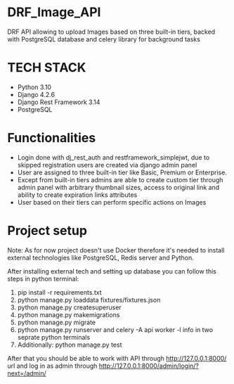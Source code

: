 # DRF_Image_API

DRF API allowing to upload Images based on three built-in tiers, backed with PostgreSQL database and celery library for background tasks

# TECH STACK
- Python 3.10
- Django 4.2.6
- Django Rest Framework 3.14
- PostgreSQL

# Functionalities
- Login done with dj_rest_auth and restframework_simplejwt, due to skipped registration users are created via django admin panel
- User are assigned to three built-in tier like Basic, Premium or Enterprise.
- Except from built-in tiers admins are able to create custom tier through admin panel with arbitrary thumbnail sizes,
  access to original link and ability to create expiration links attributes
- User based on their tiers can perform specific actions on Images

# Project setup
Note: As for now project doesn't use Docker therefore it's needed to install external technologies like PostgreSQL, Redis server and Python.

After installing external tech and setting up database you can follow this steps in python terminal:
  1. pip install -r requirements.txt
  2. python manage.py loaddata fixtures/fixtures.json  
  3. python manage.py createsuperuser
  4. python manage.py makemigrations
  5. python manage.py migrate
  6. python manage.py runserver and celery -A api worker -l info in two seprate python terminals
  7. Additionally: python manage.py test

After that you should be able to work with API through http://127.0.0.1:8000/ url and log in as admin through http://127.0.0.1:8000/admin/login/?next=/admin/



